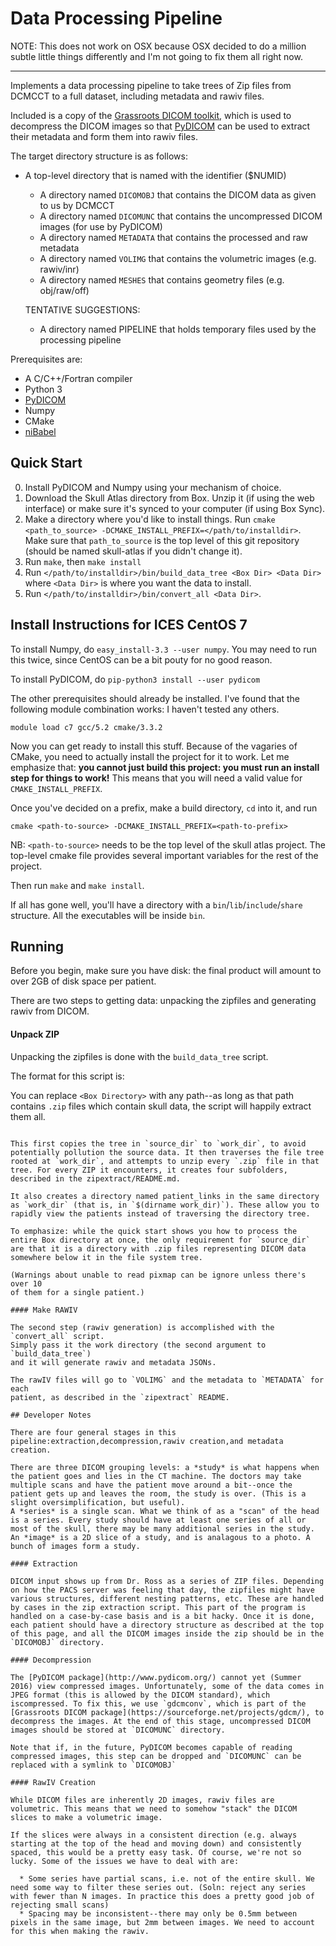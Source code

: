 Data Processing Pipeline
========================

NOTE: This does not work on OSX because OSX decided to do a million subtle
little things differently and I'm not going to fix them all right now.

------------------------------------

Implements a data processing pipeline to take trees of Zip files from DCMCCT to
a full dataset, including metadata and rawiv files.

Included is a copy of the [Grassroots DICOM toolkit](https://sourceforge.net/projects/gdcm/), 
which is used to decompress the DICOM images so that [PyDICOM](https://sourceforge.net/projects/gdcm/)
can be used to extract their metadata and form them into rawiv files.

The target directory structure is as follows:

* A top-level directory that is named with the identifier ($NUMID)
   * A directory named `DICOMOBJ` that contains the DICOM data as given to us by DCMCCT
   * A directory named `DICOMUNC` that contains the uncompressed DICOM images (for use by PyDICOM)
   * A directory named `METADATA` that contains the processed and raw metadata
   * A directory named `VOLIMG`   that contains the volumetric images (e.g. rawiv/inr)
   * A directory named `MESHES`   that contains geometry files (e.g. obj/raw/off)

   TENTATIVE SUGGESTIONS:
   - A directory named PIPELINE that holds temporary files used by the processing pipeline

Prerequisites are:
 
 * A C/C++/Fortran compiler
 * Python 3
 * [PyDICOM](http://www.pydicom.org/)
 * Numpy
 * CMake
 * [niBabel](http://nipy.org/nibabel/)

## Quick Start
 0. Install PyDICOM and Numpy using your mechanism of choice.
 1. Download the Skull Atlas directory from Box. Unzip it (if using the web interface) or make sure it's synced to your computer (if using Box Sync).
 2. Make a directory where you'd like to install things. Run `cmake <path_to_source> -DCMAKE_INSTALL_PREFIX=</path/to/installdir>`. Make sure that `path_to_source` is the top level of this git repository (should be named skull-atlas if you didn't change it).
 3. Run `make`, then `make install`
 4. Run `</path/to/installdir>/bin/build_data_tree <Box Dir> <Data Dir>` where `<Data Dir>` is where you want the data to install.
 5. Run `</path/to/installdir>/bin/convert_all <Data Dir>`.
    
## Install Instructions for ICES CentOS 7

To install Numpy, do `easy_install-3.3 --user numpy`. You may need to run this 
twice, since CentOS can be a bit pouty for no good reason.

To install PyDICOM, do `pip-python3 install --user pydicom`

The other prerequisites should already be installed. I've found that the following
module combination works: I haven't tested any others.

`module load c7 gcc/5.2 cmake/3.3.2`

Now you can get ready to install this stuff. Because of the vagaries of CMake, you
need to actually install the project for it to work. Let me emphasize that: **you
cannot just build this project: you must run an install step for things to work!**
This means that you will need a valid value for `CMAKE_INSTALL_PREFIX`.

Once you've decided on a prefix, make a build directory, `cd` into it, and run

`cmake <path-to-source> -DCMAKE_INSTALL_PREFIX=<path-to-prefix>`

NB: `<path-to-source>` needs to be the top level of the skull atlas project. The
top-level cmake file provides several important variables for the rest of the 
project.

Then run `make` and `make install`.

If all has gone well, you'll have a directory with a `bin`/`lib`/`include`/`share` 
structure. All the executables will be inside `bin`.

## Running

Before you begin, make sure you have disk: the final product will amount to
over 2GB of disk space per patient.

There are two steps to getting data: unpacking the zipfiles and generating 
rawiv from DICOM.

#### Unpack ZIP

Unpacking the zipfiles is done with the `build_data_tree` script.

The format for this script is:

You can replace `<Box Directory>` with any path--as long as that path contains
`.zip` files which contain skull data, the script will happily extract them all.
```

This first copies the tree in `source_dir` to `work_dir`, to avoid potentially pollution the source data. It then traverses the file tree rooted at `work_dir`, and attempts to unzip every `.zip` file in that tree. For every ZIP it encounters, it creates four subfolders, described in the zipextract/README.md.

It also creates a directory named patient_links in the same directory as `work_dir` (that is, in `$(dirname work_dir)`). These allow you to rapidly view the patients instead of traversing the directory tree.

To emphasize: while the quick start shows you how to process the entire Box directory at once, the only requirement for `source_dir` are that it is a directory with .zip files representing DICOM data somewhere below it in the file system tree.

(Warnings about unable to read pixmap can be ignore unless there's over 10
of them for a single patient.)

#### Make RAWIV

The second step (rawiv generation) is accomplished with the `convert_all` script.
Simply pass it the work directory (the second argument to `build_data_tree`)
and it will generate rawiv and metadata JSONs.

The rawIV files will go to `VOLIMG` and the metadata to `METADATA` for each
patient, as described in the `zipextract` README.

## Developer Notes

There are four general stages in this pipeline:extraction,decompression,rawiv creation,and metadata creation.

There are three DICOM grouping levels: a *study* is what happens when the patient goes and lies in the CT machine. The doctors may take multiple scans and have the patient move around a bit--once the patient gets up and leaves the room, the study is over. (This is a slight oversimplification, but useful).
A *series* is a single scan. What we think of as a "scan" of the head is a series. Every study should have at least one series of all or most of the skull, there may be many additional series in the study. An *image* is a 2D slice of a study, and is analagous to a photo. A bunch of images form a study.

#### Extraction

DICOM input shows up from Dr. Ross as a series of ZIP files. Depending on how the PACS server was feeling that day, the zipfiles might have various structures, different nesting patterns, etc. These are handled by cases in the zip extraction script. This part of the program is handled on a case-by-case basis and is a bit hacky. Once it is done, each patient should have a directory structure as described at the top of this page, and all the DICOM images inside the zip should be in the `DICOMOBJ` directory.

#### Decompression

The [PyDICOM package](http://www.pydicom.org/) cannot yet (Summer 2016) view compressed images. Unfortunately, some of the data comes in JPEG format (this is allowed by the DICOM standard), which iscompressed. To fix this, we use `gdcmconv`, which is part of the [Grassroots DICOM package](https://sourceforge.net/projects/gdcm/), to decompress the images. At the end of this stage, uncompressed DICOM images should be stored at `DICOMUNC` directory.

Note that if, in the future, PyDICOM becomes capable of reading compressed images, this step can be dropped and `DICOMUNC` can be replaced with a symlink to `DICOMOBJ`

#### RawIV Creation

While DICOM files are inherently 2D images, rawiv files are volumetric. This means that we need to somehow "stack" the DICOM slices to make a volumetric image.

If the slices were always in a consistent direction (e.g. always starting at the top of the head and moving down) and consistently spaced, this would be a pretty easy task. Of course, we're not so lucky. Some of the issues we have to deal with are:

  * Some series have partial scans, i.e. not of the entire skull. We need some way to filter these series out. (Soln: reject any series with fewer than N images. In practice this does a pretty good job of rejecting small scans)
  * Spacing may be inconsistent--there may only be 0.5mm between pixels in the same image, but 2mm between images. We need to account for this when making the rawiv.

